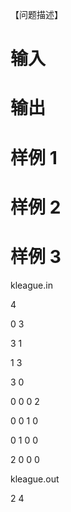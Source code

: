 
<p class="MsoNormal">
【问题描述】
</p>

# 输入



# 输出



# 样例 1



# 样例 2



# 样例 3 


<p>
kleague.in
</p>
<p>
4
</p>
<p>
0 3 
</p>
<p>
3 1 
</p>
<p>
1 3 
</p>
<p>
3 0
</p>
<p>
0 0 0 2 
</p>
<p>
0 0 1 0 
</p>
<p>
0 1 0 0 
</p>
<p>
2 0 0 0
</p>
<p>
kleague.out
</p>
<p>
2 4
</p>
